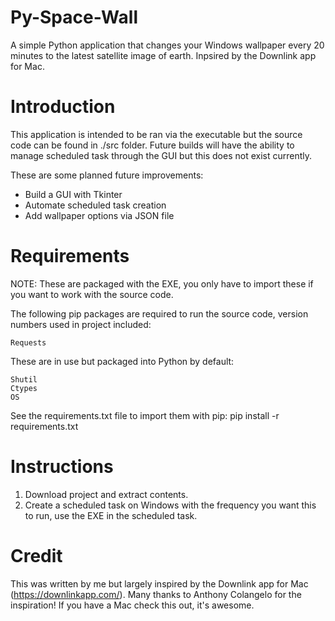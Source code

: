 # Py-Space-Wall
A simple Python application that changes your Windows wallpaper every 20 minutes to the latest satellite image of earth. Inpsired by the Downlink app for Mac.

# Introduction

This application is intended to be ran via the executable but the source code can be found in ./src folder. Future builds will have the ability to manage scheduled task through the GUI but this does not exist currently.

These are some planned future improvements: 
* Build a GUI with Tkinter
* Automate scheduled task creation
* Add wallpaper options via JSON file

# Requirements

NOTE: These are packaged with the EXE, you only have to import these if you want to work with the source code.

The following pip packages are required to run the source code, version numbers used in project included:

    Requests

These are in use but packaged into Python by default:

    Shutil
    Ctypes
    OS

See the requirements.txt file to import them with pip: pip install -r requirements.txt

# Instructions

  1. Download project and extract contents. 
  2. Create a scheduled task on Windows with the frequency you want this to run, use the EXE in the scheduled task.
  
# Credit

This was written by me but largely inspired by the Downlink app for Mac (https://downlinkapp.com/). Many thanks to Anthony Colangelo for the inspiration! If you have a Mac check this out, it's awesome.

